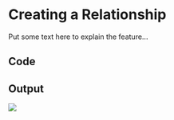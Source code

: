 # Creating a Relationship

Put some text here to explain the feature...

## Code

<code-block src="relationship.txt"/>

## Output

![](relationship.png)
